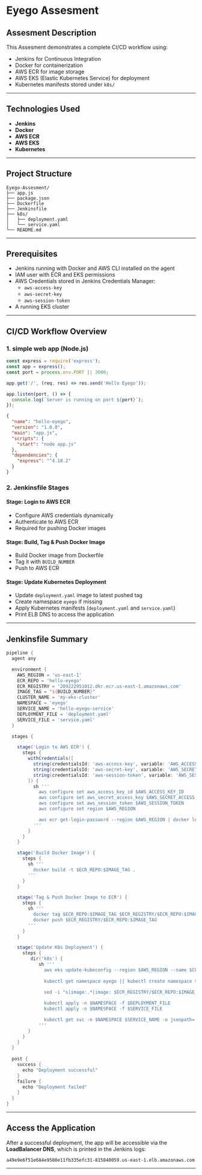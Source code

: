 # Eyego Assesment

## Assesment Description

This Assesment demonstrates a complete CI/CD workflow using:

- Jenkins for Continuous Integration
- Docker for containerization
- AWS ECR for image storage
- AWS EKS (Elastic Kubernetes Service) for deployment
- Kubernetes manifests stored under `k8s/`

---

## Technologies Used

- **Jenkins**
- **Docker**
- **AWS ECR**
- **AWS EKS**
- **Kubernetes**

---

## Project Structure

```
Eyego-Assesment/
├── app.js
├── package.json
├── Dockerfile
├── Jenkinsfile
├── k8s/
│   ├── deployment.yaml
│   └── service.yaml
└── README.md
```

---

## Prerequisites

- Jenkins running with Docker and AWS CLI installed on the agent
- IAM user with ECR and EKS permissions
- AWS Credentials stored in Jenkins Credentials Manager:
  - `aws-access-key`
  - `aws-secret-key`
  - `aws-session-token`
- A running EKS cluster

---

## CI/CD Workflow Overview

### 1. simple web app (Node.js)

```app.js
const express = require('express');
const app = express();
const port = process.env.PORT || 3000;

app.get('/', (req, res) => res.send('Hello Eyego'));

app.listen(port, () => {
  console.log(`Server is running on port ${port}`);
});
```

```package.json
{
  "name": "hello-eyego",
  "version": "1.0.0",
  "main": "app.js",
  "scripts": {
    "start": "node app.js"
  },
  "dependencies": {
    "express": "^4.18.2"
  }
}
```

### 2. Jenkinsfile Stages

#### Stage: Login to AWS ECR
- Configure AWS credentials dynamically
- Authenticate to AWS ECR
- Required for pushing Docker images

#### Stage: Build, Tag & Push Docker Image
- Build Docker image from Dockerfile
- Tag it with `BUILD_NUMBER`
- Push to AWS ECR

#### Stage: Update Kubernetes Deployment
- Update `deployment.yaml` image to latest pushed tag
- Create namespace `eyego` if missing
- Apply Kubernetes manifests (`deployment.yaml` and `service.yaml`)
- Print ELB DNS to access the application

---

## Jenkinsfile Summary

```groovy
pipeline {
  agent any

  environment {
    AWS_REGION = 'us-east-1'
    ECR_REPO = 'hello-eyego'
    ECR_REGISTRY = '289222951012.dkr.ecr.us-east-1.amazonaws.com'
    IMAGE_TAG = "${BUILD_NUMBER}"
    CLUSTER_NAME = 'my-eks-cluster'
    NAMESPACE = 'eyego'
    SERVICE_NAME = 'hello-eyego-service'
    DEPLOYMENT_FILE = 'deployment.yaml'
    SERVICE_FILE = 'service.yaml'
  }

  stages {

    stage('Login to AWS ECR') {
      steps {
        withCredentials([
          string(credentialsId: 'aws-access-key', variable: 'AWS_ACCESS_KEY_ID'),
          string(credentialsId: 'aws-secret-key', variable: 'AWS_SECRET_ACCESS_KEY'),
          string(credentialsId: 'aws-session-token', variable: 'AWS_SESSION_TOKEN')
        ]) {
          sh '''
            aws configure set aws_access_key_id $AWS_ACCESS_KEY_ID
            aws configure set aws_secret_access_key $AWS_SECRET_ACCESS_KEY
            aws configure set aws_session_token $AWS_SESSION_TOKEN
            aws configure set region $AWS_REGION

            aws ecr get-login-password --region $AWS_REGION | docker login --username AWS --password-stdin $ECR_REGISTRY
          '''
        }
      }
    }

    stage('Build Docker Image') {
      steps {
        sh '''
          docker build -t $ECR_REPO:$IMAGE_TAG .
        '''
      }
    }

    stage('Tag & Push Docker Image to ECR') {
      steps {
        sh '''
          docker tag $ECR_REPO:$IMAGE_TAG $ECR_REGISTRY/$ECR_REPO:$IMAGE_TAG
          docker push $ECR_REGISTRY/$ECR_REPO:$IMAGE_TAG
        '''
      }
    }

    stage('Update K8s Deployment') {
      steps {
         dir('k8s') {
            sh '''
              aws eks update-kubeconfig --region $AWS_REGION --name $CLUSTER_NAME
              
              kubectl get namespace eyego || kubectl create namespace $NAMESPACE

              sed -i "s|image:.*|image: $ECR_REGISTRY/$ECR_REPO:$IMAGE_TAG|" $DEPLOYMENT_FILE
              
              kubectl apply -n $NAMESPACE -f $DEPLOYMENT_FILE
              kubectl apply -n $NAMESPACE -f $SERVICE_FILE

              kubectl get svc -n $NAMESPACE $SERVICE_NAME -o jsonpath='{.status.loadBalancer.ingress[0].hostname}'
            '''
        }
      }
    }
  }
  
  post {
    success {
      echo "Deployment successful"
    }
    failure {
      echo "Deployment failed"
    }
  }
}
```

---

## Access the Application

After a successful deployment, the app will be accessible via the **LoadBalancer DNS**, which is printed in the Jenkins logs:

```
a49e9e6f51e684e9580e11fb335efc31-815840059.us-east-1.elb.amazonaws.com
```

---
